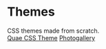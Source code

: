 # Themes

CSS themes made from scratch.
<br>
<a href="https://isamardzija.github.io/Themes/Quae/index.html">Quae CSS Theme</a>
<a href="https://isamardzija.github.io/Themes/Photogallery/index.html">Photogallery</a>
